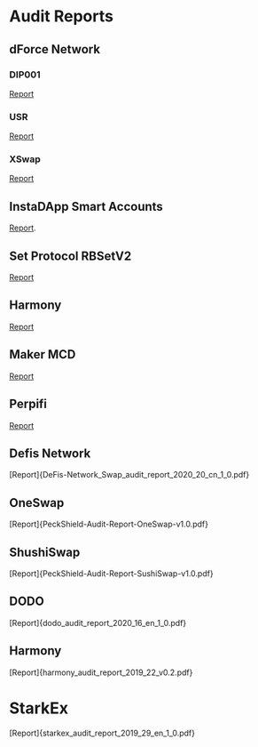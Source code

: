 # Audit Reports

## dForce Network

### DIP001
[Report](audit_reports/DIP001_audit_report_2020_03_en_1_0.pdf)

### USR
[Report](audit_reports/USR_audit_report_2020_05_en_1_0.pdf)

### XSwap
[Report](audit_reports/XSwap_audit_report_2020_06_en_1_0.pdf)

## InstaDApp Smart Accounts

[Report](audit_reports/InstaDApp_audit_report_2020_04_en_1_0.pdf).

## Set Protocol RBSetV2

[Report](audit_reports/set_audit_report_2019_28_en_1_0.pdf)

## Harmony

[Report](audit_reports/harmony_audit_report_2019_22_v0.2.pdf)

## Maker MCD

[Report](audit_reports/maker_audit_report_2019_16_en_1_0.pdf)

## Perpifi
[Report](audit_reports/perpfi_audit_report_2020_46_en_1_0.pdf)


## Defis Network
[Report]{DeFis-Network_Swap_audit_report_2020_20_cn_1_0.pdf}

## OneSwap
[Report]{PeckShield-Audit-Report-OneSwap-v1.0.pdf}

## ShushiSwap
[Report]{PeckShield-Audit-Report-SushiSwap-v1.0.pdf}

## DODO
[Report]{dodo_audit_report_2020_16_en_1_0.pdf}

## Harmony
[Report]{harmony_audit_report_2019_22_v0.2.pdf}

# StarkEx
[Report]{starkex_audit_report_2019_29_en_1_0.pdf}


